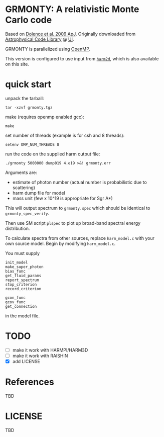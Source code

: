 GRMONTY: A relativistic Monte Carlo code
==========================================

Based on [Dolence et al. 2009 ApJ](http://adsabs.harvard.edu/abs/2009ApJS..184..387D). Originally downloaded from [Astrophysical Code Library](http://rainman.astro.illinois.edu/codelib/) @ [UI](http://illinois.edu).

GRMONTY is parallelized using [OpenMP](https://en.wikipedia.org/wiki/OpenMP).

This version is configured to use input from [`harm2d`](http://rainman.astro.illinois.edu/codelib/codes/ham2d/src/), which is also available on this site.

# quick start

unpack the tarball:

    tar -xzvf grmonty.tgz

make (requires openmp enabled gcc):

    make

set number of threads (example is for csh and 8 threads):

    setenv OMP_NUM_THREADS 8

run the code on the supplied harm output file:

    ./grmonty 5000000 dump019 4.e19 >&! grmonty.err

Arguments are:

- estimate of photon number (actual number is probabilistic due to scattering)
- harm dump file for model
- mass unit (few x 10^19 is appropriate for Sgr A*)

This will output spectrum to `grmonty.spec`  which should be identical to `grmonty_spec_verify`.

Then use SM script `plspec` to plot up broad-band spectral energy distribution.

To calculate spectra from other sources, replace `harm_model.c`
with your own source model.  Begin by modifying `harm_model.c`.

You must supply

```
init_model 
make_super_photon
bias_func
get_fluid_params
report_spectrum
stop_criterion
record_criterion

gcon_func 
gcov_func 
get_connection
```

in the model file.

# TODO

- [ ] make it work with HARMPI/HARM3D
- [ ] make it work with RAISHIN
- [x] add LICENSE

# References

TBD

# LICENSE 

TBD
